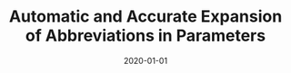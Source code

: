 ---
title: "Automatic and Accurate Expansion of Abbreviations in Parameters"
collection: publications
permalink: /publication/2020-01-01-Automatic-and-Accurate-Expansion-of-Abbreviations-in-Parameters
date: 2020-01-01
venue: 'IEEE Trans. Software Eng.'
paperurl: 'https://doi.org/10.1109/TSE.2018.2868762'
citation: ' Yanjie Jiang,  Hui Liu,  Jiaqi Zhu,  Lu Zhang'
---